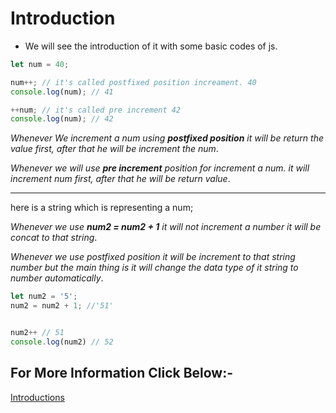 # Introduction

* We will see the introduction of it with some basic codes of js.

```Javascript
let num = 40;

num++; // it's called postfixed position increament. 40
console.log(num); // 41

++num; // it's called pre increment 42
console.log(num); // 42

```

_Whenever We increment a num using __postfixed position__ it will be return the value first, after that he will be increment the num_.

_Whenever we will use __pre increment__ position for increment a num. it will increment num first, after that he will be return value_.

---
here is a string which is representing a num;

_Whenever we use __num2 = num2 + 1__ it will not increment a number it will be concat to that string_.

_Whenever we use postfixed position it will be increment to that string number but the main thing is it will change the data type of it string to number automatically_.

```Javascript
let num2 = '5';
num2 = num2 + 1; //'51'


num2++ // 51
console.log(num2) // 52

```

## For More Information Click Below:-

[Introductions](../Js/introduction/)
